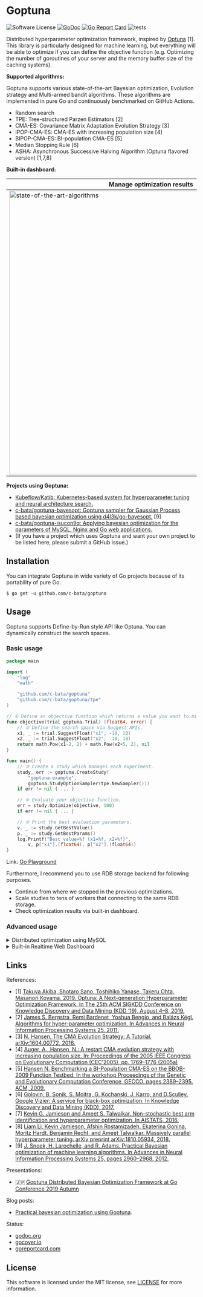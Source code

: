 # Goptuna

![Software License](https://img.shields.io/badge/license-MIT-brightgreen.svg?style=flat-square)
[![GoDoc](https://godoc.org/github.com/c-bata/goptuna?status.svg)](https://godoc.org/github.com/c-bata/goptuna)
[![Go Report Card](https://goreportcard.com/badge/github.com/c-bata/goptuna)](https://goreportcard.com/report/github.com/c-bata/goptuna)
![tests](https://github.com/c-bata/goptuna/workflows/tests/badge.svg)

Distributed hyperparameter optimization framework, inspired by [Optuna](https://github.com/optuna/optuna) [1].
This library is particularly designed for machine learning, but everything will be able to optimize if you can define the objective function
(e.g. Optimizing the number of goroutines of your server and the memory buffer size of the caching systems).

**Supported algorithms:**

Goptuna supports various state-of-the-art Bayesian optimization, Evolution strategy and Multi-armed bandit algorithms.
These algorithms are implemented in pure Go and continuously benchmarked on GitHub Actions.

* Random search
* TPE: Tree-structured Parzen Estimators [2]
* CMA-ES: Covariance Matrix Adaptation Evolution Strategy [3]
* IPOP-CMA-ES: CMA-ES with increasing population size [4]
* BIPOP-CMA-ES: BI-population CMA-ES [5]
* Median Stopping Rule [6]
* ASHA: Asynchronous Successive Halving Algorithm (Optuna flavored version) [1,7,8]

**Built-in dashboard:**

| Manage optimization results | Interactive live-updating graphs |
| --------------------------- | -------------------------------- |
| <img width="750" alt="state-of-the-art-algorithms" src="https://user-images.githubusercontent.com/5564044/97099702-4107be80-16cf-11eb-9d97-f5ceec98ce52.gif"> | <img width="750" alt="visualization" src="https://user-images.githubusercontent.com/5564044/97099797-66e19300-16d0-11eb-826c-6977e3941fb0.gif"> |

**Projects using Goptuna:**

* [Kubeflow/Katib: Kubernetes-based system for hyperparameter tuning and neural architecture search.](https://github.com/kubeflow/katib)
* [c-bata/goptuna-bayesopt: Goptuna sampler for Gaussian Process based bayesian optimization using d4l3k/go-bayesopt.](https://github.com/c-bata/goptuna-bayesopt) [9]
* [c-bata/goptuna-isucon9q: Applying bayesian optimization for the parameters of MySQL, Nginx and Go web applications.](https://github.com/c-bata/goptuna-isucon9q)
* (If you have a project which uses Goptuna and want your own project to be listed here, please submit a GitHub issue.)


## Installation

You can integrate Goptuna in wide variety of Go projects because of its portability of pure Go.

```console
$ go get -u github.com/c-bata/goptuna
```

## Usage

Goptuna supports Define-by-Run style API like Optuna.
You can dynamically construct the search spaces.

### Basic usage

```go
package main

import (
    "log"
    "math"

    "github.com/c-bata/goptuna"
    "github.com/c-bata/goptuna/tpe"
)

// ① Define an objective function which returns a value you want to minimize.
func objective(trial goptuna.Trial) (float64, error) {
    // ② Define the search space via Suggest APIs.
    x1, _ := trial.SuggestFloat("x1", -10, 10)
    x2, _ := trial.SuggestFloat("x2", -10, 10)
    return math.Pow(x1-2, 2) + math.Pow(x2+5, 2), nil
}

func main() {
    // ③ Create a study which manages each experiment.
    study, err := goptuna.CreateStudy(
        "goptuna-example",
        goptuna.StudyOptionSampler(tpe.NewSampler()))
    if err != nil { ... }

    // ④ Evaluate your objective function.
    err = study.Optimize(objective, 100)
    if err != nil { ... }

    // ⑤ Print the best evaluation parameters.
    v, _ := study.GetBestValue()
    p, _ := study.GetBestParams()
    log.Printf("Best value=%f (x1=%f, x2=%f)",
        v, p["x1"].(float64), p["x2"].(float64))
}
```

Link: [Go Playground](https://play.golang.org/p/y95gek9UTPM)

Furthermore, I recommend you to use RDB storage backend for following purposes.

* Continue from where we stopped in the previous optimizations.
* Scale studies to tens of workers that connecting to the same RDB storage.
* Check optimization results via built-in dashboard.

### Advanced usage

<details>

<summary>Distributed optimization using MySQL</summary>

There is no complicated setup to use RDB storage backend.
First, setup MySQL server like following to share the optimization result.

```console
$ docker pull mysql:8.0
$ docker run \
  -d \
  --rm \
  -p 3306:3306 \
  --mount type=volume,src=mysql,dst=/etc/mysql/conf.d \
  -e MYSQL_USER=goptuna \
  -e MYSQL_DATABASE=goptuna \
  -e MYSQL_PASSWORD=password \
  -e MYSQL_ALLOW_EMPTY_PASSWORD=yes \
  --name goptuna-mysql \
  mysql:8.0
```

Then, create a study object using goptuna CLI.

```console
$ goptuna create-study --storage mysql://goptuna:password@localhost:3306/yourdb --study yourstudy
yourstudy
```

```mysql
$ mysql --host 127.0.0.1 --port 3306 --user goptuna -ppassword -e "SELECT * FROM studies;"
+----------+------------+-----------+
| study_id | study_name | direction |
+----------+------------+-----------+
|        1 | yourstudy  | MINIMIZE  |
+----------+------------+-----------+
1 row in set (0.00 sec)
```

Finally, run the Goptuna workers which contains following code.
You can execute distributed optimization by just executing this script from multiple server instances.

```go
package main

import ...

func main() {
    db, _ := gorm.Open("mysql", "goptuna:password@tcp(localhost:3306)/yourdb?parseTime=true")
    storage := rdb.NewStorage(db)
    defer db.Close()

    study, _ := goptuna.LoadStudy(
        "yourstudy",
        goptuna.StudyOptionStorage(storage),
        ...,
    )
    _ = study.Optimize(objective, 50)
    ...
}
```

Full source code is available [here](./_examples/simple_rdb/main.go).

</details>

<details>

<summary>Built-in Realtime Web Dashboard</summary>

You can check optimization results by built-in web dashboard.

SQLite3:

```console
$ goptuna dashboard --storage sqlite:///example.db
```

MySQL:

```console
$ goptuna dashboard --storage mysql://goptuna:password@127.0.0.1:3306/yourdb
```

![goptuna dashboard](https://user-images.githubusercontent.com/5564044/96722047-e7aa4180-13e7-11eb-9f56-99a3ca7c6d35.gif)

[Shell script to reproduce this](./_examples/simple_rdb/check_mysql.sh) (SQLite3 version is [here](./_examples/simple_rdb/check_sqlite3.sh)).

</details>


## Links

References:

* [1] [Takuya Akiba, Shotaro Sano, Toshihiko Yanase, Takeru Ohta, Masanori Koyama. 2019. Optuna: A Next-generation Hyperparameter Optimization Framework. In The 25th ACM SIGKDD Conference on Knowledge Discovery and Data Mining (KDD ’19), August 4–8, 2019.](https://dl.acm.org/citation.cfm?id=3330701)
* [2] [James S. Bergstra, Remi Bardenet, Yoshua Bengio, and Balázs Kégl. Algorithms for hyper-parameter optimization. In Advances in Neural Information Processing Systems 25. 2011.](https://papers.nips.cc/paper/4443-algorithms-for-hyper-parameter-optimization.pdf)
* [3] [N. Hansen, The CMA Evolution Strategy: A Tutorial. arXiv:1604.00772, 2016.](https://arxiv.org/abs/1604.00772)
* [4] [Auger, A., Hansen, N.: A restart CMA evolution strategy with increasing population size. In: Proceedings of the 2005 IEEE Congress on Evolutionary Computation (CEC’2005), pp. 1769–1776 (2005a)](https://sci2s.ugr.es/sites/default/files/files/TematicWebSites/EAMHCO/contributionsCEC05/auger05ARCMA.pdf)
* [5] [Hansen N. Benchmarking a BI-Population CMA-ES on the BBOB-2009 Function Testbed. In the workshop Proceedings of the Genetic and Evolutionary Computation Conference, GECCO, pages 2389–2395. ACM, 2009.](https://hal.inria.fr/inria-00382093/document)
* [6] [Golovin, B. Sonik, S. Moitra, G. Kochanski, J. Karro, and D.Sculley. Google Vizier: A service for black-box optimization. In Knowledge Discovery and Data Mining (KDD), 2017.](http://www.kdd.org/kdd2017/papers/view/google-vizier-a-service-for-black-box-optimization)
* [7] [Kevin G. Jamieson and Ameet S. Talwalkar. Non-stochastic best arm identification and hyperparameter optimization. In AISTATS, 2016.](http://proceedings.mlr.press/v51/jamieson16.pdf)
* [8] [Liam Li, Kevin Jamieson, Afshin Rostamizadeh, Ekaterina Gonina, Moritz Hardt, Benjamin Recht, and Ameet Talwalkar. Massively parallel hyperparameter tuning. arXiv preprint arXiv:1810.05934, 2018.](https://arxiv.org/abs/1810.05934)
* [9] [J. Snoek, H. Larochelle, and R. Adams. Practical Bayesian optimization of machine learning algorithms. In Advances in Neural Information Processing Systems 25, pages 2960–2968, 2012.](https://arxiv.org/abs/1206.2944)

Presentations:

* :jp: [Goptuna Distributed Bayesian Optimization Framework at Go Conference 2019 Autumn](https://www.slideshare.net/c-bata/goptuna-distributed-bayesian-optimization-framework-at-go-conference-2019-autumn-187538495)

Blog posts:

* [Practical bayesian optimization using Goptuna](https://medium.com/@c_bata_/practical-bayesian-optimization-in-go-using-goptuna-edf97195fcb5).

Status:

* [godoc.org](http://godoc.org/github.com/c-bata/goptuna)
* [gocover.io](https://gocover.io/github.com/c-bata/goptuna)
* [goreportcard.com](https://goreportcard.com/report/github.com/c-bata/goptuna)

## License

This software is licensed under the MIT license, see [LICENSE](./LICENSE) for more information.

